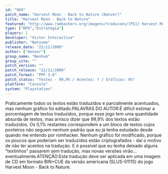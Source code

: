 ```yaml
---
id: "969"
patch_name: "Harvest Moon - Back to Nature (Denver)"
title: "Harvest Moon - Back to Nature"
featured: "http://www.romhackers.org/imagens/traducoes/[PS1] Harvest Moon - Back to Nature - Denver - 1.jpg"
type: ["RPG","Estratégia"]
players: 1
developer: "Victor Interactive"
publisher: "Natsume"
release_date: "22/11/2000"
author: ["Denver"]
group_name: "Nenhum"
group_site: ""
patch_version: ""
patch_release: "22/11/2000"
patch_format: "PPF 3.0"
patch_status: "Textos - 99,9% / Acentos: ? / Gráficos: 0%"
platform: "Console"
system: "Playstation"
---
```


Praticamente todos os textos estão traduzidos e parcialmente acentuados, mas nenhum gráfico foi editado.PALAVRAS DO AUTOR:É difícil estimar a porcentagem de textos traduzidos, porque esse jogo tem uma quantidade absurda de textos, mas arrisco dizer que 99,9% dos textos estão traduzidos. Os 0,1% restantes correspondem a um bloco de textos cujos ponteiros não seguem nenhum padrão que eu já tenha estudado desde quando me entendo por romhacker. Nenhum gráfico foi modificado, porque os poucos que poderiam ser traduzidos estão criptografados - daí o motivo de não ter acentos na tradução. E é possível que eu tenha deixado alguns "textinhos" passarem sem tradução, mas novas versões virão... eventualmente.ATENÇÃO:Esta tradução deve ser aplicada em uma imagem de CD em formato BIN+CUE da versão americana (SLUS-01115) do jogo Harvest Moon - Back to Nature.